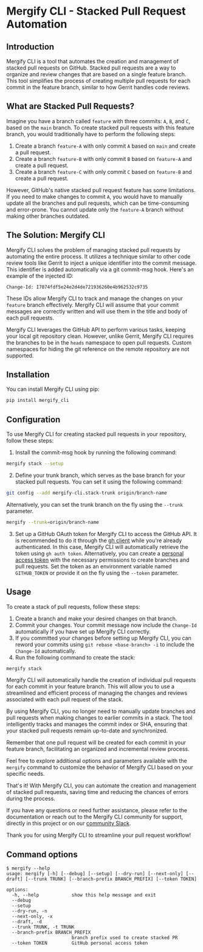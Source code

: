 # Mergify CLI - Stacked Pull Request Automation

## Introduction

Mergify CLI is a tool that automates the creation and management of stacked pull requests on GitHub. Stacked pull requests are a way to organize and review changes that are based on a single feature branch. This tool simplifies the process of creating multiple pull requests for each commit in the feature branch, similar to how Gerrit handles code reviews.

## What are Stacked Pull Requests?

Imagine you have a branch called `feature` with three commits: `A`, `B`, and `C`, based on the `main` branch. To create stacked pull requests with this feature branch, you would traditionally have to perform the following steps:

1. Create a branch `feature-A` with only commit `A` based on `main` and create a pull request.
2. Create a branch `feature-B` with only commit `B` based on `feature-A` and create a pull request.
3. Create a branch `feature-C` with only commit `C` based on `feature-B` and create a pull request.

However, GitHub's native stacked pull request feature has some limitations. If you need to make changes to commit `A`, you would have to manually update all the branches and pull requests, which can be time-consuming and error-prone. You cannot update only the `feature-A` branch without making other branches outdated.

## The Solution: Mergify CLI

Mergify CLI solves the problem of managing stacked pull requests by automating the entire process. It utilizes a technique similar to other code review tools like Gerrit to inject a unique identifier into the commit message. This identifier is added automatically via a git commit-msg hook. Here's an example of the injected ID:

```
Change-Id: I7074fdf5e24e2d4de721936260e4b962532c9735
```

These IDs allow Mergify CLI to track and manage the changes on your `feature` branch effectively. Mergify CLI will assume that your commit messages are correctly written and will use them in the title and body of each pull requests.

Mergify CLI leverages the GitHub API to perform various tasks, keeping your local git repository clean. However, unlike Gerrit, Mergify CLI requires the branches to be in the `heads` namespace to open pull requests. Custom namespaces for hiding the git reference on the remote repository are not supported.

## Installation

You can install Mergify CLI using pip:

```bash
pip install mergify_cli
```

## Configuration

To use Mergify CLI for creating stacked pull requests in your repository, follow these steps:

1. Install the commit-msg hook by running the following command:

```bash
mergify stack --setup
```

2. Define your trunk branch, which serves as the base branch for your stacked pull requests. You can set it using the following command:

```bash
git config --add mergify-cli.stack-trunk origin/branch-name
```

Alternatively, you can set the trunk branch on the fly using the `--trunk` parameter.

```bash
mergify --trunk=origin/branch-name
```

3. Set up a GitHub OAuth token for Mergify CLI to access the GitHub API. It is recommended to do it through the [gh client](https://cli.github.com/) while you're already authenticated. In this case, Mergify CLI will automatically retrieve the token using `gh auth token`. Alternatively, you can create a [personal access token](https://docs.github.com/en/authentication/keeping-your-account-and-data-secure/managing-your-personal-access-tokens) with the necessary permissions to create branches and pull requests. Set the token as an environment variable named `GITHUB_TOKEN` or provide it on the fly using the `--token` parameter.

## Usage

To create a stack of pull requests, follow these steps:

1. Create a branch and make your desired changes on that branch.
2. Commit your changes. Your commit message now include the `Change-Id` automatically if you have set up Mergify CLI correctly.
3. If you committed your changes before setting up Mergify CLI, you can reword your commits using `git rebase <base-branch> -i` to include the `Change-Id` automatically.
4. Run the following command to create the stack:

```bash
mergify stack
```

Mergify CLI will automatically handle the creation of individual pull requests for each commit in your feature branch. This will allow you to use a streamlined and efficient process of managing the changes and reviews associated with each pull request of the stack.

By using Mergify CLI, you no longer need to manually update branches and pull requests when making changes to earlier commits in a stack. The tool intelligently tracks and manages the commit index or SHA, ensuring that your stacked pull requests remain up-to-date and synchronized.

Remember that one pull request will be created for each commit in your feature branch, facilitating an organized and incremental review process.

Feel free to explore additional options and parameters available with the `mergify` command to customize the behavior of Mergify CLI based on your specific needs.

That's it! With Mergify CLI, you can automate the creation and management of stacked pull requests, saving time and reducing the chances of errors during the process.

If you have any questions or need further assistance, please refer to the documentation or reach out to the Mergify CLI community for support, directly in this project or on our [community Slack](https://slack.mergify.com).

Thank you for using Mergify CLI to streamline your pull request workflow!

## Command options

```
$ mergify --help
usage: mergify [-h] [--debug] [--setup] [--dry-run] [--next-only] [--draft] [--trunk TRUNK] [--branch-prefix BRANCH_PREFIX] [--token TOKEN]

options:
  -h, --help            show this help message and exit
  --debug
  --setup
  --dry-run, -n
  --next-only, -x
  --draft, -d
  --trunk TRUNK, -t TRUNK
  --branch-prefix BRANCH_PREFIX
                        branch prefix used to create stacked PR
  --token TOKEN         GitHub personal access token

```
